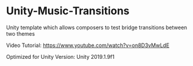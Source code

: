 # Unity-Music-Transitions
Unity template which allows composers to test bridge transitions between two themes

Video Tutorial:
https://www.youtube.com/watch?v=on8D3vMwLdE

Optimized for Unity Version:
Unity 2019.1.9f1
